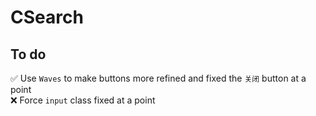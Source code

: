 # CSearch
## To do
:white_check_mark: Use `Waves` to make buttons more refined and fixed the `关闭` button at a point<br>
:x:	 Force `input` class fixed at a point
